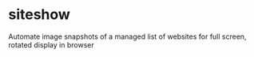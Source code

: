# siteshow
Automate image snapshots of a managed list of websites for full screen, rotated display in browser
